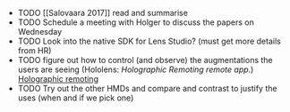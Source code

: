 - TODO [[Salovaara 2017]] read and summarise
- TODO Schedule a meeting with Holger to discuss the papers on Wednesday
- TODO Look into the native SDK for Lens Studio? (must get more details from HR)
- TODO figure out how to control (and observe) the augmentations the users are seeing (Hololens: *Holographic Remoting remote app*.) [Holographic remoting](https://learn.microsoft.com/en-us/windows/mixed-reality/develop/unity/use-pc-resources)
- TODO Try out the other HMDs and compare and contrast to justify the uses (when and if we pick one)
